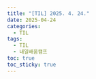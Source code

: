 ```yaml
---
title: "[TIL] 2025. 4. 24."
date: 2025-04-24
categories:
  - TIL
tags:
  - TIL
  - 내일배움캠프
toc: true
toc_sticky: true
---
```

